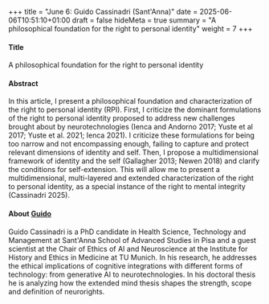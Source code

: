 +++
title = "June 6: Guido Cassinadri (Sant'Anna)"
date = 2025-06-06T10:51:10+01:00
draft = false
hideMeta = true
summary = "A philosophical foundation for the right to personal identity"
weight = 7
+++
 

#### Title
A philosophical foundation for the right to personal identity

#### Abstract
In this article, I present a philosophical foundation and characterization of the right to personal identity (RPI). First, I criticize the dominant formulations of the right to personal identity proposed to address new challenges brought about by neurotechnologies (Ienca and Andorno 2017; Yuste et al 2017; Yuste et al. 2021; Ienca 2021). I criticize these formulations for being too narrow and not encompassing enough, failing to capture and protect relevant dimensions of identity and self. Then, I propose a multidimensional framework of identity and the self (Gallagher 2013; Newen 2018) and clarify the conditions for self-extension. This will allow me to present a multidimensional, multi-layered and extended characterization of the right to personal identity, as a special instance of the right to mental integrity (Cassinadri 2025).

 

#### About [Guido](https://philpeople.org/profiles/guido-cassinadri)
Guido Cassinadri is a PhD candidate in Health Science, Technology and Management at Sant'Anna School of Advanced Studies in Pisa and a guest scientist at the Chair of Ethics of AI and Neuroscience at the Institute for History and Ethics in Medicine at TU Munich. In his research, he addresses the ethical implications of cognitive integrations with different forms of technology: from generative AI to neurotechnologies. In his doctoral thesis he is analyzing how the extended mind thesis shapes the strength, scope and definition of neurorights. 



 